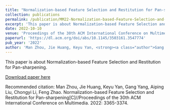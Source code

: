```yaml
---
title: "Normalization-based Feature Selection and Restitution for Pan-sharpening"
collection: publications
permalink: /publication/MM22-Normalization-based-Feature-Selection-and-Restitution-for-Pan-sharpening
excerpt: 'This paper is about Normalization-based Feature Selection and Restitution for Pan-sharpening.'
date: 2022-10-10
venue: 'Proceedings of the 30th ACM International Conference on Multimedia'
paperurl: 'https://dl.acm.org/doi/abs/10.1145/3503161.3547774'
pub_year: '2022'
author: 'Man Zhou, Jie Huang, Keyu Yan, <strong><a class="author">Gang Yang</a></strong>, Aiping Liu, Chongyi Li, Feng Zhao' 
---
```

This paper is about Normalization-based Feature Selection and Restitution for Pan-sharpening.

[Download paper here](https://dl.acm.org/doi/abs/10.1145/3503161.3547774)

Recommended citation: Man Zhou, Jie Huang, Keyu Yan, Gang Yang, Aiping Liu, Chongyi Li, Feng Zhao. Normalization-based Feature Selection and Restitution for Pan-sharpening[C]//Proceedings of the 30th ACM International Conference on Multimedia. 2022: 3365-3374.
